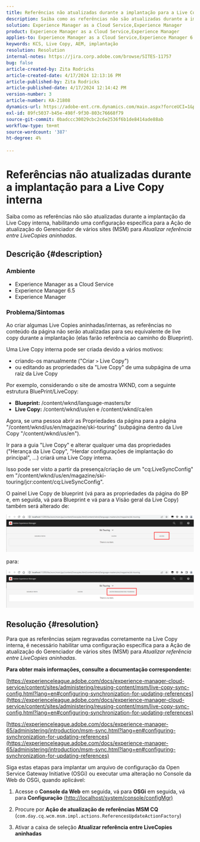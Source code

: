 ```yaml
---
title: Referências não atualizadas durante a implantação para a Live Copy interna
description: Saiba como as referências não são atualizadas durante a implantação da Live Copy interna, habilitando uma configuração específica para o Gerenciador de vários sites
solution: Experience Manager as a Cloud Service,Experience Manager
product: Experience Manager as a Cloud Service,Experience Manager
applies-to: Experience Manager as a Cloud Service,Experience Manager 6.5,Experience Manager
keywords: KCS, Live Copy, AEM, implantação
resolution: Resolution
internal-notes: https://jira.corp.adobe.com/browse/SITES-11757
bug: false
article-created-by: Zita Rodricks
article-created-date: 4/17/2024 12:13:16 PM
article-published-by: Zita Rodricks
article-published-date: 4/17/2024 12:14:42 PM
version-number: 3
article-number: KA-21808
dynamics-url: https://adobe-ent.crm.dynamics.com/main.aspx?forceUCI=1&pagetype=entityrecord&etn=knowledgearticle&id=a8dee5dc-b3fc-ee11-a1ff-6045bd0065b6
exl-id: 89fc5037-b45e-498f-9f30-803c76668f79
source-git-commit: 0badccc30029cbc2c6e2536f6b1de8414ade88ab
workflow-type: tm+mt
source-wordcount: '387'
ht-degree: 4%

---
```


# Referências não atualizadas durante a implantação para a Live Copy interna


Saiba como as referências não são atualizadas durante a implantação da Live Copy interna, habilitando uma configuração específica para a Ação de atualização do Gerenciador de vários sites (MSM) para *Atualizar referência entre LiveCopies aninhadas*.

## Descrição {#description}


### <b>Ambiente</b>

- Experience Manager as a Cloud Service
- Experience Manager 6.5
- Experience Manager


### <b>Problema/Sintomas</b>

Ao criar algumas Live Copies aninhadas/internas, as referências no conteúdo da página não serão atualizadas para seu equivalente de live copy durante a implantação (elas farão referência ao caminho do Blueprint).

Uma Live Copy interna pode ser criada devido a vários motivos:

- criando-os manualmente (&quot;Criar `>`  Live Copy&quot;)
- ou editando as propriedades da &quot;Live Copy&quot; de uma subpágina de uma raiz da Live Copy




Por exemplo, considerando o site de amostra WKND, com a seguinte estrutura BluePrint/LiveCopy:

- <b>Blueprint:</b> /content/wknd/language-masters/br
- <b>Live Copy:</b> /content/wknd/us/en e /content/wknd/ca/en


Agora, se uma pessoa abrir as Propriedades da página para a página &quot;/content/wknd/us/en/magazine/ski-touring&quot; (subpágina dentro da Live Copy &quot;/content/wknd/us/en&quot;).

Ir para a guia &quot;Live Copy&quot; e alterar qualquer uma das propriedades (&quot;Herança da Live Copy&quot;, &quot;Herdar configurações de implantação do principal&quot;, ...) criará uma Live Copy interna.

Isso pode ser visto a partir da presença/criação de um &quot;cq:LiveSyncConfig&quot; em &quot;/content/wknd/us/en/magazine/ski-touring/jcr:content/cq:LiveSyncConfig&quot;.

O painel Live Copy de blueprint (vá para as propriedades da página do BP e, em seguida, vá para Blueprint e vá para a Visão geral da Live Copy) também será alterado de:

![](assets/___afdee5dc-b3fc-ee11-a1ff-6045bd0065b6___.png)

para:

![](assets/___b1dee5dc-b3fc-ee11-a1ff-6045bd0065b6___.png)




## Resolução {#resolution}


Para que as referências sejam regravadas corretamente na Live Copy interna, é necessário habilitar uma configuração específica para a Ação de atualização do Gerenciador de vários sites (MSM) para *Atualizar referência entre LiveCopies aninhadas*.

<b>Para obter mais informações, consulte a documentação correspondente:</b>

[https://experienceleague.adobe.com/docs/experience-manager-cloud-service/content/sites/administering/reusing-content/msm/live-copy-sync-config.html?lang=en#configuring-synchronization-for-updating-references](https://experienceleague.adobe.com/docs/experience-manager-cloud-service/content/sites/administering/reusing-content/msm/live-copy-sync-config.html?lang=en#configuring-synchronization-for-updating-references)

[https://experienceleague.adobe.com/docs/experience-manager-65/administering/introduction/msm-sync.html?lang=en#configuring-synchronization-for-updating-references](https://experienceleague.adobe.com/docs/experience-manager-65/administering/introduction/msm-sync.html?lang=en#configuring-synchronization-for-updating-references)



Siga estas etapas para implantar um arquivo de configuração da Open Service Gateway Initiative (OSGi) ou executar uma alteração no Console da Web do OSGi, quando aplicável:

1. Acesse o <b>Console da Web</b> em seguida, vá para <b>OSGi</b> em seguida, vá para <b>Configuração</b> [(http://localhost/system/console/configMgr)](http://localhost/system/console/configMgr)


2. Procure por <b>Ação de atualização de referências MSM CQ</b> (`com.day.cq.wcm.msm.impl.actions.ReferencesUpdateActionFactory`)


3. Ativar a caixa de seleção <b>Atualizar referência entre LiveCopies aninhadas</b>
